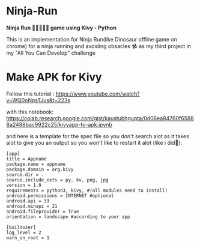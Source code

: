 # Ninja-Run
**Ninja Run 🥷🏃🏻‍♂️‍➡️ game using Kivy - Python**

This is an implementation for Ninja Run(like Dinosaur offline game on chrome) for a ninja running and avoiding obsacles 𖣘 as my third project in my "All You Can Develop" challenge

# Make APK for Kivy

Follow this tutorial : https://www.youtube.com/watch?v=WQ0oNpsTJus&t=223s

with this notebook: https://colab.research.google.com/gist/kaustubhgupta/0d06ea84760f65888a2488bac9922c25/kivyapp-to-apk.ipynb

and here is a template for the spec file so you don't search alot as it takes alot to give you an output so you won't like to restart it alot (like i did🫣):
```
[app]
title = Appname
package.name = appname
package.domain = org.kivy
source.dir = .
source.include_exts = py, kv, png, jpg
version = 1.0
requirements = python3, kivy, #(all modules need to install)
android.permissions = INTERNET #optional
android.api = 33
android.minapi = 21
android.fileprovider = True
orientation = landscape #according to your app

[buildozer]
log_level = 2
warn_on_root = 1
```
